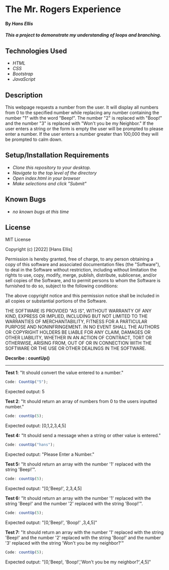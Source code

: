 # The Mr. Rogers Experience

#### By _**Hans Ellis**_

#### _This a project to demonstrate my understanding of loops and branching._

## Technologies Used

* _HTML_
* _CSS_
* _Bootstrap_
* _JavaScript_

## Description

This webpage requests a number from the user. It will display all numbers from 0 to the specified number while replacing any number containing the number "1" with the word "Beep!". The number "2" is replaced with "Boop!" and the number "3" is replaced with "Won't you be my Neighbor." If the user enters a string or the form is empty the user will be prompted to please enter a number. If the user enters a number greater than 100,000 they will be prompted to calm down.

## Setup/Installation Requirements

* _Clone this repository to your desktop._
* _Navigate to the top level of the directory_
* _Open index.html in your browser_
* _Make selections and click "Submit"_

## Known Bugs

* _no known bugs at this time_


## License

MIT License

Copyright (c) [2022] [Hans Ellis]

Permission is hereby granted, free of charge, to any person obtaining a copy
of this software and associated documentation files (the "Software"), to deal
in the Software without restriction, including without limitation the rights
to use, copy, modify, merge, publish, distribute, sublicense, and/or sell
copies of the Software, and to permit persons to whom the Software is
furnished to do so, subject to the following conditions:

The above copyright notice and this permission notice shall be included in all
copies or substantial portions of the Software.

THE SOFTWARE IS PROVIDED "AS IS", WITHOUT WARRANTY OF ANY KIND, EXPRESS OR
IMPLIED, INCLUDING BUT NOT LIMITED TO THE WARRANTIES OF MERCHANTABILITY,
FITNESS FOR A PARTICULAR PURPOSE AND NONINFRINGEMENT. IN NO EVENT SHALL THE
AUTHORS OR COPYRIGHT HOLDERS BE LIABLE FOR ANY CLAIM, DAMAGES OR OTHER
LIABILITY, WHETHER IN AN ACTION OF CONTRACT, TORT OR OTHERWISE, ARISING FROM,
OUT OF OR IN CONNECTION WITH THE SOFTWARE OR THE USE OR OTHER DEALINGS IN THE
SOFTWARE.





**Decsribe : countUp()**
***

**Test 1**: "It should convert the value entered to a number."<br>
```javascript
Code: CountUp("5");
```
Expected output: 5

**Test 2**: "It should return an array of numbers from 0 to the users inputted number."
```javascript
Code: countUp(5);
```
Expected output: [0,1,2,3,4,5]

**Test 4:** "It should send a message when a string or other value is entered."
```javascript
Code: countUp("hans");
```
Expected output: "Please Enter a Number."


**Test 5:** "It should return an array with the number '1' replaced with the string 'Beep!'".
```javascript
Code: countUp(5);
```
Expected output: "[0,'Beep!', 2,3,4,5]

**Test 6:** "It should return an array with the number '1' replaced with the string 'Beep!' and the number '2' replaced with the string 'Boop!'".
```javascript
Code: countUp(5);
```
Expected output: "[0,'Beep!', 'Boop!' ,3,4,5]"

**Test 7:** "It should return an array with the number '1' replaced with the string 'Beep!' and the number '2' replaced with the string 'Boop!' and the number '3' replaced with the string 'Won't you be my neighbor?'"
```javascript
Code: countUp(5);
```
Expected output: "[0,'Beep!, 'Boop!','Won't you be my neighbor?',4,5]"

